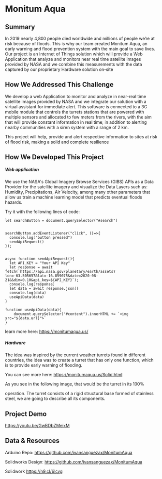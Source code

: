 # Monitum Aqua 

## Summary

In 2019 nearly 4,800 people died worldwide and millions of people we’re at risk because of floods. This is why our team created Monitum Aqua, an early warning and flood prevention system with the main goal to save lives. Our project is an Internet of Things solution which will provide a Web Application that analyze and monitors near real time satellite images provided by NASA and we combine this measurements with the data captured by our proprietary Hardware solution on-site



## How We Addressed This Challenge
We develop a web Application to monitor and analyze in near-real time satellite images provided by NASA and we integrate our solution with a virtual assistant for immediate alert. This software is connected to a 3G mobile module that controls the turrets stations that are powered with multiple sensors and allocated to few meters from the rivers, with the aim that will provide constant information in real time; in addition to alerting nearby communities with a siren system with a range of 2 km.

This project will help, provide and alert respective information to sites at risk of flood risk, making a solid and complete resilience


## How We Developed This Project


##### Web application

We use the NASA's Global Imagery Browse Services (GIBS) APIs as a Data Provider for the satellite imagery and visualize the Data Layers such as: Humidity, Precipitations, Air Velocity, among many other parameters that allow us train a machine learning model that predicts eventual floods hazards. 

Try it with the following lines of code:

    let searchButton = document.querySelector("#search")
    
    
    searchButton.addEventListener("click", ()=>{
      console.log("button pressed")
      sendApiRequest()
    });
    
    
    async function sendApiRequest(){
      let API_KEY = "Your API Key"
      let response = await fetch(`https://api.nasa.gov/planetary/earth/assets?lon=-63.505657&lat=-16.859075&date=2020-08-21&&dim=0.10&api_key=${API_KEY}`);
      console.log(response)
      let data = await response.json()
      console.log(data)
      useApiData(data)
    }
    
    function useApiData(data){
        document.querySelector("#content").innerHTML += `<img src="${data.url}">`
    }
    

learn more here: https://monitumaqua.us/

##### Hardware

The idea was inspired by the current weather turrets found in different countries, the idea was to create a turret that has only one function, which is to provide early warning of flooding.

You can see more here: https://monitumaqua.us/Solid.html

As you see in the following image, that would be the turret in its 100%

operation. The turret consists of a rigid structural base formed of stainless steel, we are going to describe all its components.


## Project Demo

https://youtu.be/GwBDbZMeixM 

## Data & Resources

Arduino Repo: https://github.com/ivansanguezax/MonitumAqua

Solidworks Design: https://github.com/ivansanguezax/MonitumAqua

Solidwork https://n9.cl/6lcvg



